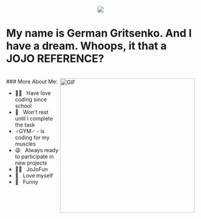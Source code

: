<h1 align="center">
  <a href="https://git.io/typing-svg">
    <img src="https://readme-typing-svg.herokuapp.com/?lines=gerfest776&center=true&size=30">
  </a>
</h1>

# My name is German Gritsenko. And I have a dream. Whoops, it that a JOJO REFERENCE?
<br/>
<img align="right" alt="GIF" src="https://i.kym-cdn.com/photos/images/newsfeed/000/970/895/31e.gif" width="360px"/>
### More About Me:

- 👼🏻 &nbsp; Have love coding since school
- 🤬 &nbsp; Won't rest until I complete the task
- ♂️GYM♂️ - is coding for my muscles
- 😩 &nbsp; Always ready to participate in new projects
- 💪🏻 &nbsp; JoJoFun
- 💩 &nbsp; Love myself
- 🤕 &nbsp; Funny
